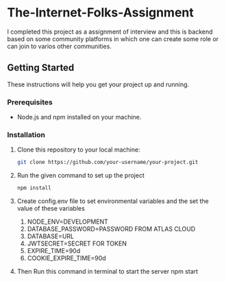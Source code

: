 # The-Internet-Folks-Assignment


I completed this project as a assignment of interview and this is backend based on some community platforms in which one can create some role or can join to varios other communities.


## Getting Started

These instructions will help you get your project up and running.

### Prerequisites

- Node.js and npm installed on your machine.

### Installation

1. Clone this repository to your local machine:

   ```bash
   git clone https://github.com/your-username/your-project.git

2. Run the given command to set up the project
   ```bash
   npm install

  3. Create config.env file to set environmental variables and the set the value of these variables
     1. NODE_ENV=DEVELOPMENT
     2. DATABASE_PASSWORD=PASSWORD FROM ATLAS CLOUD 
     3. DATABASE=URL
     4. JWTSECRET=SECRET FOR TOKEN
     5. EXPIRE_TIME=90d
     6. COOKIE_EXPIRE_TIME=90d

  4. Then Run this command in terminal to start the server
     npm start

     

